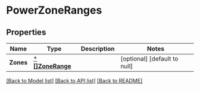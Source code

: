 # PowerZoneRanges

## Properties
Name | Type | Description | Notes
------------ | ------------- | ------------- | -------------
**Zones** | [***[]ZoneRange**](array.md) |  | [optional] [default to null]

[[Back to Model list]](../README.md#documentation-for-models) [[Back to API list]](../README.md#documentation-for-api-endpoints) [[Back to README]](../README.md)

